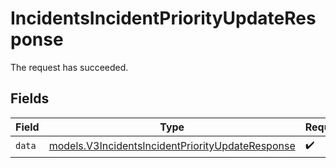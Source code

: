 # IncidentsIncidentPriorityUpdateResponse

The request has succeeded.


## Fields

| Field                                                                                                      | Type                                                                                                       | Required                                                                                                   | Description                                                                                                |
| ---------------------------------------------------------------------------------------------------------- | ---------------------------------------------------------------------------------------------------------- | ---------------------------------------------------------------------------------------------------------- | ---------------------------------------------------------------------------------------------------------- |
| `data`                                                                                                     | [models.V3IncidentsIncidentPriorityUpdateResponse](../models/v3incidentsincidentpriorityupdateresponse.md) | :heavy_check_mark:                                                                                         | N/A                                                                                                        |